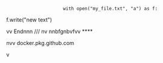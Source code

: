                          with open("my_file.txt", "a") as f:
   f.write("new text")

vv 
Endnnn
/// 
    nv
  nnbfgnbvfvv ****      
             
             
    
nvv   docker.pkg.github.com     
  
    
  v     
       
           
 
    
  
  
  
     
    
 
  

 
     
   
   
 
 
 
